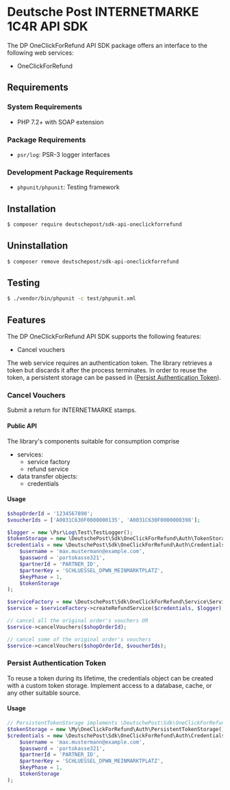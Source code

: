 # Deutsche Post INTERNETMARKE 1C4R API SDK

The DP OneClickForRefund API SDK package offers an interface to the following web services:

- OneClickForRefund

## Requirements

### System Requirements

- PHP 7.2+ with SOAP extension

### Package Requirements

- `psr/log`: PSR-3 logger interfaces

### Development Package Requirements

- `phpunit/phpunit`: Testing framework

## Installation

```bash
$ composer require deutschepost/sdk-api-oneclickforrefund
```

## Uninstallation

```bash
$ composer remove deutschepost/sdk-api-oneclickforrefund
```

## Testing

```bash
$ ./vendor/bin/phpunit -c test/phpunit.xml
```

## Features

The DP OneClickForRefund API SDK supports the following features:

* Cancel vouchers

The web service requires an authentication token.  The library
retrieves a token but discards it after the process terminates.
In order to reuse the token, a persistent storage can be passed in
([Persist Authentication Token](#persist-authentication-token)).

### Cancel Vouchers

Submit a return for INTERNETMARKE stamps.

#### Public API

The library's components suitable for consumption comprise

* services:
    * service factory
    * refund service
* data transfer objects:
    * credentials

#### Usage

```php
$shopOrderId = '1234567890';
$voucherIds = ['A0031C630F0000000135', 'A0031C630F0000000398'];

$logger = new \Psr\Log\Test\TestLogger();
$tokenStorage = new \DeutschePost\Sdk\OneClickForRefund\Auth\TokenStorage();
$credentials = new \DeutschePost\Sdk\OneClickForRefund\Auth\Credentials(
    $username = 'max.mustermann@example.com',
    $password = 'portokasse321',
    $partnerId = 'PARTNER_ID',
    $partnerKey = 'SCHLUESSEL_DPWN_MEINMARKTPLATZ',
    $keyPhase = 1,
    $tokenStorage
);

$serviceFactory = new \DeutschePost\Sdk\OneClickForRefund\Service\ServiceFactory();
$service = $serviceFactory->createRefundService($credentials, $logger);

// cancel all the original order's vouchers OR
$service->cancelVouchers($shopOrderId);

// cancel some of the original order's vouchers
$service->cancelVouchers($shopOrderId, $voucherIds);
```

### Persist Authentication Token

To reuse a token during its lifetime, the credentials object can be created with
a custom token storage. Implement access to a database, cache, or any other
suitable source.

#### Usage

```php
// PersistentTokenStorage implements \DeutschePost\Sdk\OneClickForRefund\Api\TokenStorageInterface
$tokenStorage = new \My\OneClickForRefund\Auth\PersistentTokenStorage();
$credentials = new \DeutschePost\Sdk\OneClickForRefund\Auth\Credentials(
    $username = 'max.mustermann@example.com',
    $password = 'portokasse321',
    $partnerId = 'PARTNER_ID',
    $partnerKey = 'SCHLUESSEL_DPWN_MEINMARKTPLATZ',
    $keyPhase = 1,
    $tokenStorage
);
```
